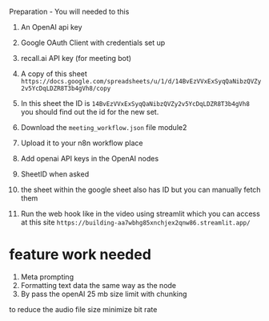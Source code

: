 Preparation - You will needed to this 

1. An OpenAI api key 
2. Google OAuth Client with credentials set up
3. recall.ai API key (for meeting bot)
4. A copy of this sheet `https://docs.google.com/spreadsheets/u/1/d/14BvEzVVxExSyqQaNibzQVZy2v5YcDqLDZR8T3b4gVh8/copy`
5. In this sheet the ID is `14BvEzVVxExSyqQaNibzQVZy2v5YcDqLDZR8T3b4gVh8` you should find out the id for the new set.


6. Download the `meeting_workflow.json` file module2
7. Upload it to your n8n workflow place 
8. Add openai API keys in the OpenAI nodes 
9. SheetID when asked
10. the sheet within the google sheet also has ID but you can manually fetch them 
11. Run the web hook like in the video using streamlit which you can access at this site `https://building-aa7wbhg85xnchjex2qnw86.streamlit.app/`


# feature work needed
1. Meta prompting 
2. Formatting text data the same way as the node 
3. By pass the openAI 25 mb size limit with chunking 


to reduce the audio file size minimize bit rate